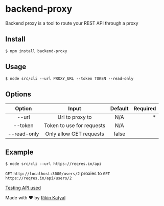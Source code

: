 # backend-proxy

Backend proxy is a tool to route your REST API through a proxy

## Install

`$ npm install backend-proxy`

## Usage

`$ node src/cli --url PROXY_URL --token TOKEN --read-only`

## Options

| Option        | Input         | Default  | Required |
| :-------------: |:-------------:| :-----:| -----:|
| --url | Url to proxy to | N/A | *|
| --token | Token to use for requests | N/A | |
| --read-only | Only allow GET requests | false |  |

## Example

`$ node src/cli --url https://reqres.in/api`

`GET` `http://localhost:3000/users/2` proxies to `GET` `https://reqres.in/api/users/2`

[Testing API used](https://github.com/benhowdle89/reqres)

Made with ❤ by [Rikin Katyal](https://github.com/sirvar)
